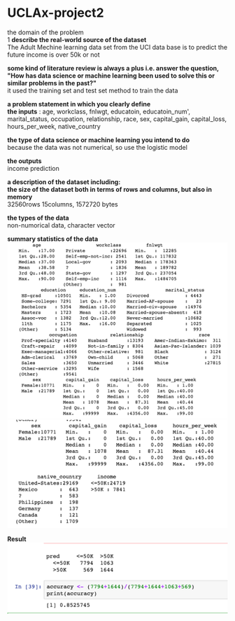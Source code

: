 # UCLAx-project2

the domain of the problem <br />
1 **describe the real-world source of the dataset** <br />
The Adult Mechine learning data set from the UCI data base is to predict the future income is over 50k or not <br />

**some kind of literature review is always a plus i.e. answer the question, "How has data science or machine learning been used to solve this or similar problems in the past?"**<br />
it used the training set and test set method to train the data 

**a problem statement in which you clearly define<br />
the inputs** : age, workclass, fnlwgt, educatoin, 
                    educatoin_num', marital_status, occupation, relationship, race, sex, 
                     capital_gain, capital_loss, hours_per_week, native_country <br />
                     
                     
**the type of data science or machine learning you intend to do** <br />
because the data was not numerical, so use the logistic model <br />

**the outputs** <br />
income prediction


**a description of the dataset including:<br />
the size of the dataset both in terms of rows and columns, but also in memory**<br />
32560rows 15columns, 1572720 bytes<br />


**the types of the data** <br />
non-numorical data, character vector <br />

**summary statistics of the data** <br />
![My image](https://github.com/tonyzyang/UCLAx-project2/blob/readme/Screen%20Shot%202018-01-27%20at%2010.43.04%20AM.png)
![My image](https://github.com/tonyzyang/UCLAx-project2/blob/readme/Screen%20Shot%202018-01-27%20at%2010.43.25%20AM.png)



**Result** <br />
![My image](https://github.com/tonyzyang/UCLAx-project2/blob/master/Screen%20Shot%202018-01-27%20at%205.21.00%20AM.png)




